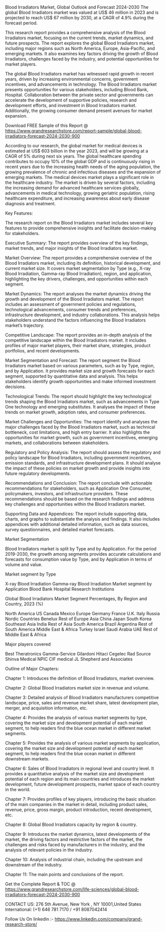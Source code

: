 Blood Irradiators Market, Global Outlook and Forecast 2024-2030
The global Blood Irradiators market was valued at US$ 46 million in 2023 and is projected to reach US$ 67 million by 2030, at a CAGR of 4.9% during the forecast period.

This research report provides a comprehensive analysis of the Blood Irradiators market, focusing on the current trends, market dynamics, and future prospects. The report explores the global Blood Irradiators market, including major regions such as North America, Europe, Asia-Pacific, and emerging markets. It also examines key factors driving the growth of Blood Irradiators, challenges faced by the industry, and potential opportunities for market players.

The global Blood Irradiators market has witnessed rapid growth in recent years, driven by increasing environmental concerns, government incentives, and advancements in technology. The Blood Irradiators market presents opportunities for various stakeholders, including Blood Bank, Hospital. Collaboration between the private sector and governments can accelerate the development of supportive policies, research and development efforts, and investment in Blood Irradiators market. Additionally, the growing consumer demand present avenues for market expansion.

Download FREE Sample of this Report @ https://www.grandresearchstore.com/report-sample/global-blood-irradiators-forecast-2024-2030-900

According to our research, the global market for medical devices is estimated at US$ 603 billion in the year 2023, and will be growing at a CAGR of 5% during next six years. The global healthcare spending contributes to occupy 10% of the global GDP and is continuously rising in recent years due to the increasing health needs of the aging population, the growing prevalence of chronic and infectious diseases and the expansion of emerging markets. The medical devices market plays a significant role in the healthcare industry. The market is driven by several factors, including the increasing demand for advanced healthcare services globally, advancements in medical technology, growing geriatric population, rising healthcare expenditure, and increasing awareness about early disease diagnosis and treatment.

Key Features:

The research report on the Blood Irradiators market includes several key features to provide comprehensive insights and facilitate decision-making for stakeholders.

Executive Summary: The report provides overview of the key findings, market trends, and major insights of the Blood Irradiators market.

Market Overview: The report provides a comprehensive overview of the Blood Irradiators market, including its definition, historical development, and current market size. It covers market segmentation by Type (e.g., X-ray Blood Irradiation, Gamma-ray Blood Irradiation), region, and application, highlighting the key drivers, challenges, and opportunities within each segment.

Market Dynamics: The report analyses the market dynamics driving the growth and development of the Blood Irradiators market. The report includes an assessment of government policies and regulations, technological advancements, consumer trends and preferences, infrastructure development, and industry collaborations. This analysis helps stakeholders understand the factors influencing the Blood Irradiators market’s trajectory.

Competitive Landscape: The report provides an in-depth analysis of the competitive landscape within the Blood Irradiators market. It includes profiles of major market players, their market share, strategies, product portfolios, and recent developments.

Market Segmentation and Forecast: The report segment the Blood Irradiators market based on various parameters, such as by Type, region, and by Application. It provides market size and growth forecasts for each segment, supported by quantitative data and analysis. This helps stakeholders identify growth opportunities and make informed investment decisions.

Technological Trends: The report should highlight the key technological trends shaping the Blood Irradiators market, such as advancements in Type One technology and emerging substitutes. It analyses the impact of these trends on market growth, adoption rates, and consumer preferences.

Market Challenges and Opportunities: The report identify and analyses the major challenges faced by the Blood Irradiators market, such as technical bottleneck, cost limitations, and high entry barrier. It also highlights the opportunities for market growth, such as government incentives, emerging markets, and collaborations between stakeholders.

Regulatory and Policy Analysis: The report should assess the regulatory and policy landscape for Blood Irradiators, including government incentives, emission standards, and infrastructure development plans. It should analyse the impact of these policies on market growth and provide insights into future regulatory developments.

Recommendations and Conclusion: The report conclude with actionable recommendations for stakeholders, such as Application One Consumer, policymakers, investors, and infrastructure providers. These recommendations should be based on the research findings and address key challenges and opportunities within the Blood Irradiators market.

Supporting Data and Appendices: The report include supporting data, charts, and graphs to substantiate the analysis and findings. It also includes appendices with additional detailed information, such as data sources, survey questionnaires, and detailed market forecasts.

Market Segmentation

Blood Irradiators market is split by Type and by Application. For the period 2019-2030, the growth among segments provides accurate calculations and forecasts for consumption value by Type, and by Application in terms of volume and value.

Market segment by Type

X-ray Blood Irradiation
Gamma-ray Blood Irradiation
Market segment by Application
Blood Bank
Hospital
Research Institutions

Global Blood Irradiators Market Segment Percentages, By Region and Country, 2023 (%)

North America
US
Canada
Mexico
Europe
Germany
France
U.K.
Italy
Russia
Nordic Countries
Benelux
Rest of Europe
Asia
China
Japan
South Korea
Southeast Asia
India
Rest of Asia
South America
Brazil
Argentina
Rest of South America
Middle East & Africa
Turkey
Israel
Saudi Arabia
UAE
Rest of Middle East & Africa

Major players covered

Best Theratronics
Gamma-Service
Gilardoni
Hitaci
Cegelec
Rad Source
Shinva Medical
NPIC
CIF medical
JL Shepherd and Associates

Outline of Major Chapters:

Chapter 1: Introduces the definition of Blood Irradiators, market overview.

Chapter 2: Global Blood Irradiators market size in revenue and volume.

Chapter 3: Detailed analysis of Blood Irradiators manufacturers competitive landscape, price, sales and revenue market share, latest development plan, merger, and acquisition information, etc.

Chapter 4: Provides the analysis of various market segments by type, covering the market size and development potential of each market segment, to help readers find the blue ocean market in different market segments.

Chapter 5: Provides the analysis of various market segments by application, covering the market size and development potential of each market segment, to help readers find the blue ocean market in different downstream markets.

Chapter 6: Sales of Blood Irradiators in regional level and country level. It provides a quantitative analysis of the market size and development potential of each region and its main countries and introduces the market development, future development prospects, market space of each country in the world.

Chapter 7: Provides profiles of key players, introducing the basic situation of the main companies in the market in detail, including product sales, revenue, price, gross margin, product introduction, recent development, etc.

Chapter 8: Global Blood Irradiators capacity by region & country.

Chapter 9: Introduces the market dynamics, latest developments of the market, the driving factors and restrictive factors of the market, the challenges and risks faced by manufacturers in the industry, and the analysis of relevant policies in the industry.

Chapter 10: Analysis of industrial chain, including the upstream and downstream of the industry.

Chapter 11: The main points and conclusions of the report.

Get the Complete Report & TOC @ https://www.grandresearchstore.com/life-sciences/global-blood-irradiators-forecast-2024-2030-900

CONTACT US:
276 5th Avenue, New York , NY 10001,United States
International: (+1) 646 781 7170 / +91 8087042414

Follow Us On linkedin :- https://www.linkedin.com/company/grand-research-store/

